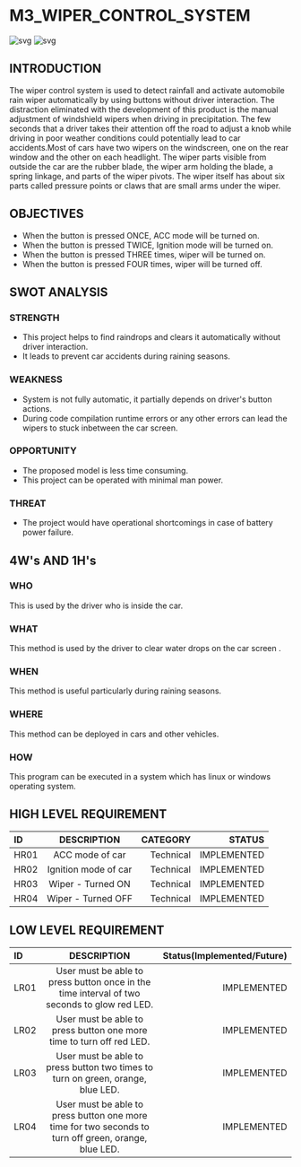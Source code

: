 # M3_WIPER_CONTROL_SYSTEM
![svg](https://user-images.githubusercontent.com/101172144/168335163-7d618d97-0254-40ae-8d22-599513c228c1.svg)
![svg](https://user-images.githubusercontent.com/101172144/168335187-41a3a674-2dfd-4379-95a6-0d7b84605800.svg)


## INTRODUCTION

The wiper control system is used to detect rainfall and activate automobile rain wiper automatically by using buttons without driver interaction. The distraction eliminated with the development of this product is the manual adjustment of windshield wipers when driving in precipitation. The few seconds that a driver takes their attention off the road to adjust a knob while driving in poor weather conditions could potentially lead to car accidents.Most of cars have two wipers on the windscreen, one on the rear window and the other on each headlight. The wiper parts visible from outside the car are the rubber blade, the wiper arm holding the blade, a spring linkage, and parts of the wiper pivots. The wiper itself has about six parts called pressure points or claws that are small arms under the wiper.
## OBJECTIVES
*	When the button is pressed ONCE, ACC mode will be turned on.
*	When the button is pressed TWICE, Ignition mode will be turned on.
*	When the button is pressed THREE times, wiper will be turned on.
*	When the button is pressed FOUR times, wiper will be turned off.
## SWOT ANALYSIS
### STRENGTH
* This project helps to find raindrops and clears it automatically without driver interaction.
* It leads to prevent car accidents during raining seasons.
### WEAKNESS
* System is not fully automatic, it partially depends on driver's button actions.
* During code compilation runtime errors or any other errors can lead the wipers to stuck inbetween the car screen.
### OPPORTUNITY
* The proposed model is less time consuming.
* This project can be operated with minimal man power.
### THREAT
* The project would have operational shortcomings in case of battery power failure.
## 4W's AND 1H's
### WHO
This is used by the driver who is inside the car.
### WHAT
This method is used by the driver to clear water drops on the car screen .
### WHEN
This method is useful particularly during raining seasons.
### WHERE
This method can be deployed in cars and other vehicles.
### HOW
This program can be executed in a system which has linux or windows operating system.
## HIGH LEVEL REQUIREMENT
| ID   |                 DESCRIPTION                           | CATEGORY  | STATUS      |
| :--- |     :---:                                             |      ---: |  ---:       |            
| HR01 | ACC mode of car                                       | Technical | IMPLEMENTED |             
| HR02 | Ignition mode of car                                  | Technical | IMPLEMENTED |         
| HR03 | Wiper - Turned ON                                     | Technical | IMPLEMENTED |
| HR04 | Wiper - Turned OFF                                    | Technical | IMPLEMENTED |
## LOW LEVEL REQUIREMENT
| ID   |                    DESCRIPTION                                                                                              | Status(Implemented/Future) |
| :--- |                   :---:                                                                                                     |                       ---: |
| LR01 | User must be able to press button once in the time interval of two seconds to glow red LED.                                 |  IMPLEMENTED               |   
| LR02 | User must be able to press button one more time to turn off red LED.                                                        |  IMPLEMENTED               |  
| LR03 | User must be able to press button two times to turn on green, orange, blue LED.                                             |  IMPLEMENTED               |  
| LR04 | User must be able to press button one more time for two seconds to turn off green, orange, blue LED.                        |  IMPLEMENTED               |
